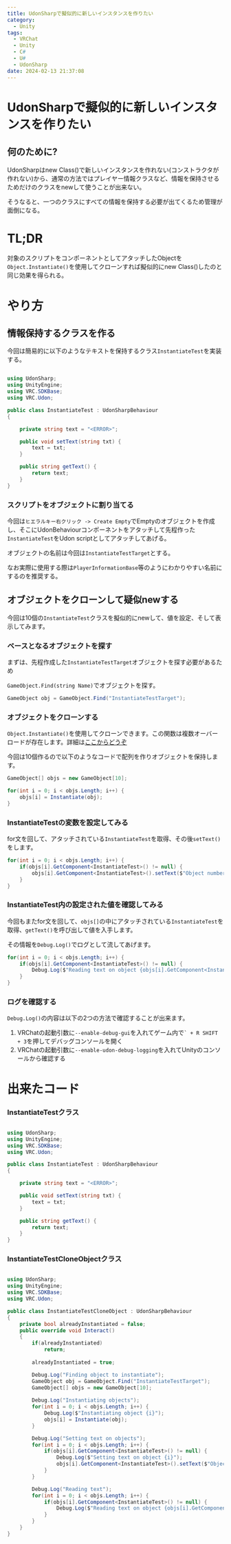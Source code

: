 ```yaml
---
title: UdonSharpで擬似的に新しいインスタンスを作りたい
category:
  - Unity
tags:
  - VRChat
  - Unity
  - C#
  - U#
  - UdonSharp
date: 2024-02-13 21:37:08
---
```


# UdonSharpで擬似的に新しいインスタンスを作りたい

## 何のために?

UdonSharpはnew Class()で新しいインスタンスを作れない(コンストラクタが作れない)から、通常の方法ではプレイヤー情報クラスなど、情報を保持させるためだけのクラスをnewして使うことが出来ない。

そうなると、一つのクラスにすべての情報を保持する必要が出てくるため管理が面倒になる。

# TL;DR

対象のスクリプトをコンポーネントとしてアタッチしたObjectを`Object.Instantiate()`を使用してクローンすれば擬似的にnew Class()したのと同じ効果を得られる。

# やり方

## 情報保持するクラスを作る

今回は簡易的に以下のようなテキストを保持するクラス`InstantiateTest`を実装する。

```csharp

using UdonSharp;
using UnityEngine;
using VRC.SDKBase;
using VRC.Udon;

public class InstantiateTest : UdonSharpBehaviour
{

    private string text = "<ERROR>";

    public void setText(string txt) {
        text = txt;
    }

    public string getText() {
        return text;
    }
}
```

### スクリプトをオブジェクトに割り当てる

今回は`ヒエラルキー右クリック -> Create Empty`でEmptyのオブジェクトを作成し、そこにUdonBehaviourコンポーネントをアタッチして先程作った`InstantiateTest`をUdon scriptとしてアタッチしてあげる。

オブジェクトの名前は今回は`InstantiateTestTarget`とする。

なお実際に使用する際は`PlayerInformationBase`等のようにわかりやすい名前にするのを推奨する。

## オブジェクトをクローンして疑似newする

今回は10個の`InstantiateTest`クラスを擬似的にnewして、値を設定、そして表示してみます。

### ベースとなるオブジェクトを探す

まずは、先程作成した`InstantiateTestTarget`オブジェクトを探す必要があるため

`GameObject.Find(string Name)`でオブジェクトを探す。

```csharp
GameObject obj = GameObject.Find("InstantiateTestTarget");
```

### オブジェクトをクローンする

`Object.Instantiate()`を使用してクローンできます。この関数は複数オーバーロードが存在します。詳細は[ここからどうぞ](https://docs.unity3d.com/ja/2020.3/ScriptReference/Object.Instantiate.html)

今回は10個作るので以下のようなコードで配列を作りオブジェクトを保持します。

```csharp
GameObject[] objs = new GameObject[10];

for(int i = 0; i < objs.Length; i++) {
    objs[i] = Instantiate(obj);
}
```

### InstantiateTestの変数を設定してみる

for文を回して、アタッチされている`InstantiateTest`を取得、その後`setText()`をします。

```csharp
for(int i = 0; i < objs.Length; i++) {
    if(objs[i].GetComponent<InstantiateTest>() != null) {
        objs[i].GetComponent<InstantiateTest>().setText($"Object number {i}");
    }
}
```

### InstantiateTest内の設定された値を確認してみる

今回もまたfor文を回して、`objs[]`の中にアタッチされている`InstantiateTest`を取得、`getText()`を呼び出して値を入手します。

その情報を`Debug.Log()`でログとして流してあげます。

```csharp
for(int i = 0; i < objs.Length; i++) {
    if(objs[i].GetComponent<InstantiateTest>() != null) {
        Debug.Log($"Reading text on object {objs[i].GetComponent<InstantiateTest>().getText()}");
    }
}
```

### ログを確認する

`Debug.Log()`の内容は以下の2つの方法で確認することが出来ます。

1. VRChatの起動引数に`--enable-debug-gui`を入れてゲーム内で``` ` + R SHIFT + 3 ```を押してデバッグコンソールを開く
2. VRChatの起動引数に`--enable-udon-debug-logging`を入れてUnityのコンソールから確認する

# 出来たコード

### InstantiateTestクラス

```csharp

using UdonSharp;
using UnityEngine;
using VRC.SDKBase;
using VRC.Udon;

public class InstantiateTest : UdonSharpBehaviour
{

    private string text = "<ERROR>";

    public void setText(string txt) {
        text = txt;
    }

    public string getText() {
        return text;
    }
}
```

### InstantiateTestCloneObjectクラス

```csharp

using UdonSharp;
using UnityEngine;
using VRC.SDKBase;
using VRC.Udon;

public class InstantiateTestCloneObject : UdonSharpBehaviour
{
    private bool alreadyInstantiated = false;
    public override void Interact()
    {
        if(alreadyInstantiated)
            return;
        
        alreadyInstantiated = true;

        Debug.Log("Finding object to instantiate");
        GameObject obj = GameObject.Find("InstantiateTestTarget");
        GameObject[] objs = new GameObject[10];
        
        Debug.Log("Instantiating objects");
        for(int i = 0; i < objs.Length; i++) {
            Debug.Log($"Instantiating object {i}");
            objs[i] = Instantiate(obj);
        }

        Debug.Log("Setting text on objects");
        for(int i = 0; i < objs.Length; i++) {
            if(objs[i].GetComponent<InstantiateTest>() != null) {
                Debug.Log($"Setting text on object {i}");
                objs[i].GetComponent<InstantiateTest>().setText($"Object number {i}");
            }
        }

        Debug.Log("Reading text");
        for(int i = 0; i < objs.Length; i++) {
            if(objs[i].GetComponent<InstantiateTest>() != null) {
                Debug.Log($"Reading text on object {objs[i].GetComponent<InstantiateTest>().getText()}");
            }
        }
    }
}
```